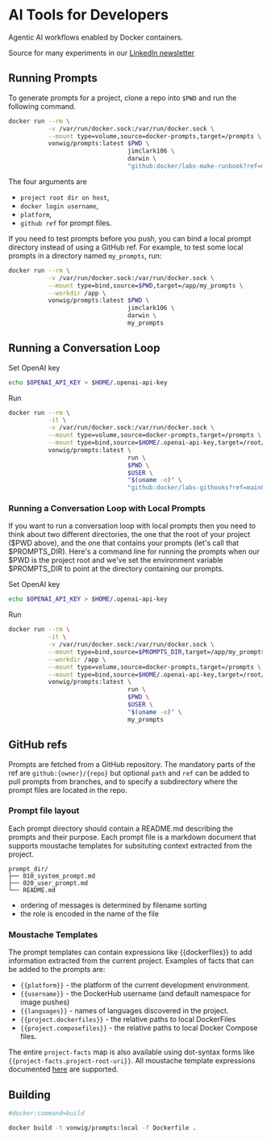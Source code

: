 # AI Tools for Developers

Agentic AI workflows enabled by Docker containers.

Source for many experiments in our [LinkedIn newsletter](https://www.linkedin.com/newsletters/docker-labs-genai-7204877599427194882/)

## Running Prompts

To generate prompts for a project, clone a repo into `$PWD` and run the 
following command.

```sh
docker run --rm \
           -v /var/run/docker.sock:/var/run/docker.sock \
           --mount type=volume,source=docker-prompts,target=/prompts \
           vonwig/prompts:latest $PWD \
                                 jimclark106 \
                                 darwin \
                                 "github:docker/labs-make-runbook?ref=main&path=prompts/lazy_docker"
```

The four arguments are 
* `project root dir on host`, 
* `docker login username`, 
* `platform`, 
* `github ref` for prompt files.

If you need to test prompts before you push, you can bind a local prompt directory instead of using
a GitHub ref.  For example, to test some local prompts in a directory named `my_prompts`, run:

```sh
docker run --rm \
           -v /var/run/docker.sock:/var/run/docker.sock \
           --mount type=bind,source=$PWD,target=/app/my_prompts \
           --workdir /app \
           vonwig/prompts:latest $PWD \
                                 jimclark106 \
                                 darwin \
                                 my_prompts
```

## Running a Conversation Loop

Set OpenAI key
```sh
echo $OPENAI_API_KEY > $HOME/.openai-api-key
```
Run
```sh
docker run --rm \
           -it \
           -v /var/run/docker.sock:/var/run/docker.sock \
           --mount type=volume,source=docker-prompts,target=/prompts \
           --mount type=bind,source=$HOME/.openai-api-key,target=/root/.openai-api-key \
           vonwig/prompts:latest \
                                 run \
                                 $PWD \
                                 $USER \
                                 "$(uname -o)" \
                                 "github:docker/labs-githooks?ref=main&path=prompts/git_hooks"
```

### Running a Conversation Loop with Local Prompts

If you want to run a conversation loop with local prompts then you need to think about two different directories, the one that the root of your project ($PWD above), 
and the one that contains your prompts (let's call that $PROMPTS_DIR).  Here's a command line for running the prompts when our $PWD is the project root and we've set the environment variable
$PROMPTS_DIR to point at the directory containing our prompts.

Set OpenAI key
```sh
echo $OPENAI_API_KEY > $HOME/.openai-api-key
```
Run
```sh
docker run --rm \
           -it \
           -v /var/run/docker.sock:/var/run/docker.sock \
           --mount type=bind,source=$PROMPTS_DIR,target=/app/my_prompts \
           --workdir /app \
           --mount type=volume,source=docker-prompts,target=/prompts \
           --mount type=bind,source=$HOME/.openai-api-key,target=/root/.openai-api-key \
           vonwig/prompts:latest \
                                 run \
                                 $PWD \
                                 $USER \
                                 "$(uname -o)" \
                                 my_prompts
```

## GitHub refs

Prompts are fetched from a GitHub repository.  The mandatory parts of the ref are `github:{owner}/{repo}` 
but optional `path` and `ref` can be added to pull prompts from branches, and to specify a subdirectory
where the prompt files are located in the repo.

### Prompt file layout

Each prompt directory should contain a README.md describing the prompts and their purpose.  Each prompt file
is a markdown document that supports moustache templates for subsituting context extracted from the project.

```
prompt_dir/
├── 010_system_prompt.md
├── 020_user_prompt.md
└── README.md
```

* ordering of messages is determined by filename sorting
* the role is encoded in the name of the file

### Moustache Templates

The prompt templates can contain expressions like {{dockerfiles}} to add information
extracted from the current project.  Examples of facts that can be added to the
prompts are:

* `{{platform}}` - the platform of the current development environment.
* `{{username}}` - the DockerHub username (and default namespace for image pushes)
* `{{languages}}` - names of languages discovered in the project.
* `{{project.dockerfiles}}` - the relative paths to local DockerFiles
* `{{project.composefiles}}` - the relative paths to local Docker Compose files.

The entire `project-facts` map is also available using dot-syntax
forms like `{{project-facts.project-root-uri}}`.  All moustache template
expressions documented [here](https://github.com/yogthos/Selmer) are supported.

## Building

```sh
#docker:command=build

docker build -t vonwig/prompts:local -f Dockerfile .
```


